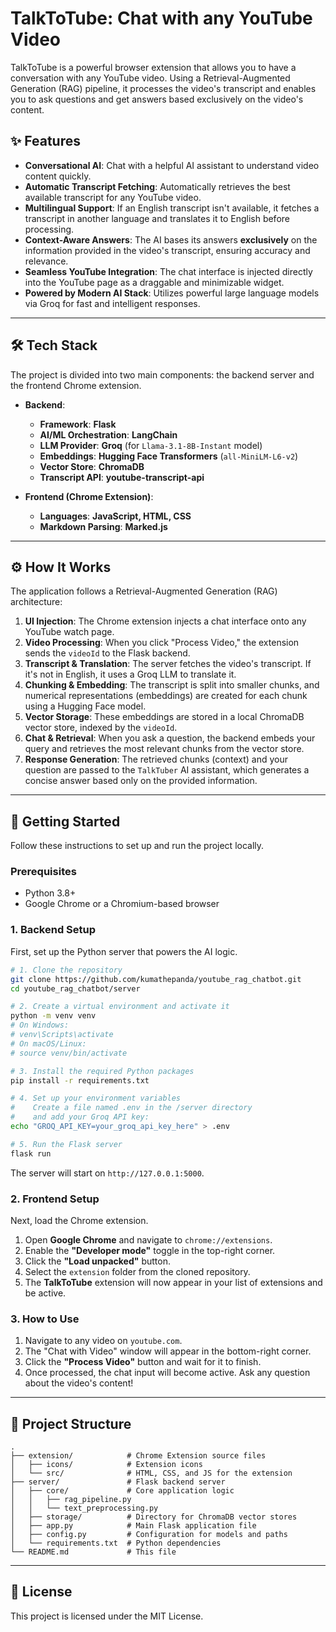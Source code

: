 # TalkToTube: Chat with any YouTube Video

TalkToTube is a powerful browser extension that allows you to have a conversation with any YouTube video. Using a Retrieval-Augmented Generation (RAG) pipeline, it processes the video's transcript and enables you to ask questions and get answers based exclusively on the video's content.

## ✨ Features

  * **Conversational AI**: Chat with a helpful AI assistant to understand video content quickly.
  * **Automatic Transcript Fetching**: Automatically retrieves the best available transcript for any YouTube video.
  * **Multilingual Support**: If an English transcript isn't available, it fetches a transcript in another language and translates it to English before processing.
  * **Context-Aware Answers**: The AI bases its answers **exclusively** on the information provided in the video's transcript, ensuring accuracy and relevance.
  * **Seamless YouTube Integration**: The chat interface is injected directly into the YouTube page as a draggable and minimizable widget.
  * **Powered by Modern AI Stack**: Utilizes powerful large language models via Groq for fast and intelligent responses.

-----

## 🛠️ Tech Stack

The project is divided into two main components: the backend server and the frontend Chrome extension.

  * **Backend**:

      * **Framework**: **Flask**
      * **AI/ML Orchestration**: **LangChain**
      * **LLM Provider**: **Groq** (for `Llama-3.1-8B-Instant` model)
      * **Embeddings**: **Hugging Face Transformers** (`all-MiniLM-L6-v2`)
      * **Vector Store**: **ChromaDB**
      * **Transcript API**: **youtube-transcript-api**

  * **Frontend (Chrome Extension)**:

      * **Languages**: **JavaScript, HTML, CSS**
      * **Markdown Parsing**: **Marked.js**

-----

## ⚙️ How It Works

The application follows a Retrieval-Augmented Generation (RAG) architecture:

1.  **UI Injection**: The Chrome extension injects a chat interface onto any YouTube watch page.
2.  **Video Processing**: When you click "Process Video," the extension sends the `videoId` to the Flask backend.
3.  **Transcript & Translation**: The server fetches the video's transcript. If it's not in English, it uses a Groq LLM to translate it.
4.  **Chunking & Embedding**: The transcript is split into smaller chunks, and numerical representations (embeddings) are created for each chunk using a Hugging Face model.
5.  **Vector Storage**: These embeddings are stored in a local ChromaDB vector store, indexed by the `videoId`.
6.  **Chat & Retrieval**: When you ask a question, the backend embeds your query and retrieves the most relevant chunks from the vector store.
7.  **Response Generation**: The retrieved chunks (context) and your question are passed to the `TalkTuber` AI assistant, which generates a concise answer based only on the provided information.

-----

## 🚀 Getting Started

Follow these instructions to set up and run the project locally.

### Prerequisites

  * Python 3.8+
  * Google Chrome or a Chromium-based browser

### 1\. Backend Setup

First, set up the Python server that powers the AI logic.

```bash
# 1. Clone the repository
git clone https://github.com/kumathepanda/youtube_rag_chatbot.git
cd youtube_rag_chatbot/server

# 2. Create a virtual environment and activate it
python -m venv venv
# On Windows:
# venv\Scripts\activate
# On macOS/Linux:
# source venv/bin/activate

# 3. Install the required Python packages
pip install -r requirements.txt

# 4. Set up your environment variables
#    Create a file named .env in the /server directory
#    and add your Groq API key:
echo "GROQ_API_KEY=your_groq_api_key_here" > .env

# 5. Run the Flask server
flask run
```

The server will start on `http://127.0.0.1:5000`.

### 2\. Frontend Setup

Next, load the Chrome extension.

1.  Open **Google Chrome** and navigate to `chrome://extensions`.
2.  Enable the **"Developer mode"** toggle in the top-right corner.
3.  Click the **"Load unpacked"** button.
4.  Select the `extension` folder from the cloned repository.
5.  The **TalkToTube** extension will now appear in your list of extensions and be active.

### 3\. How to Use

1.  Navigate to any video on `youtube.com`.
2.  The "Chat with Video" window will appear in the bottom-right corner.
3.  Click the **"Process Video"** button and wait for it to finish.
4.  Once processed, the chat input will become active. Ask any question about the video's content\!

-----

## 📂 Project Structure

```
.
├── extension/            # Chrome Extension source files
│   ├── icons/            # Extension icons
│   └── src/              # HTML, CSS, and JS for the extension
├── server/               # Flask backend server
│   ├── core/             # Core application logic
│   │   ├── rag_pipeline.py
│   │   └── text_preprocessing.py
│   ├── storage/          # Directory for ChromaDB vector stores
│   ├── app.py            # Main Flask application file
│   ├── config.py         # Configuration for models and paths
│   └── requirements.txt  # Python dependencies
└── README.md             # This file
```

-----

## 📄 License

This project is licensed under the MIT License.